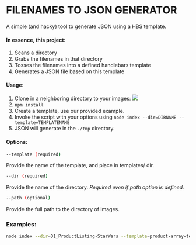 # FILENAMES TO JSON GENERATOR

A simple (and hacky) tool to generate JSON using a HBS template.

#### In essence, this project:

1. Scans a directory
2. Grabs the filenames in that directory
3. Tosses the filenames into a defined handlebars template
4. Generates a JSON file based on this template

#### Usage:

1. Clone in a neighboring directory to your images:
![](http://cloud.believelabs.com/image/0p3i372e3L0d/Image%202015-09-10%20at%204.37.34%20PM.png)
2. `npm install`
3. Create a template, use our provided example.
4. Invoke the script with your options using `node index --dir=DIRNAME --template=TEMPLATENAME`
5. JSON will generate in the `./tmp` directory.

#### Options:

```sh
--template (required)
```
Provide the name of the template, and place in templates/ dir.

```sh
--dir (required)
```
Provide the name of the directory. *Required even if path option is defined.*

```sh
--path (optional)
```
Provide the full path to the directory of images.


### Examples:

``` sh
node index --dir=01_ProductListing-StarWars --template=product-array-template
```